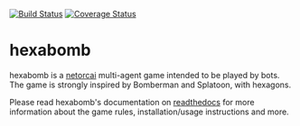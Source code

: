 [![Build Status](https://img.shields.io/travis/netorcai/hexabomb/master.svg?maxAge=600)](https://travis-ci.org/netorcai/hexabomb)
[![Coverage Status](https://img.shields.io/coveralls/netorcai/hexabomb/master.svg?maxAge=600)](https://coveralls.io/github/netorcai/hexabomb?branch=master)

hexabomb
========
hexabomb is a [netorcai] multi-agent game intended to be played by bots.  
The game is strongly inspired by Bomberman and Splatoon, with hexagons.

Please read hexabomb's documentation on [readthedocs] for more information
about the game rules, installation/usage instructions and more.

[netorcai]: https://github.com/netorcai/netorcai
[readthedocs]: https://hexabomb.readthedocs.io/
